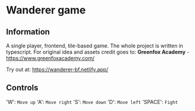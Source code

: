 # Wanderer game

## Information

A single player, frontend, tile-based game.
The whole project is written in typescript.
For original idea and assets credit goes to: **Greenfox Academy** - https://www.greenfoxacademy.com/

Try out at: https://wanderer-bf.netlify.app/

## Controls

'W': `Move up`
'A': `Move right`
'S': `Move down`
'D': `Move left`
'SPACE': `Fight`
